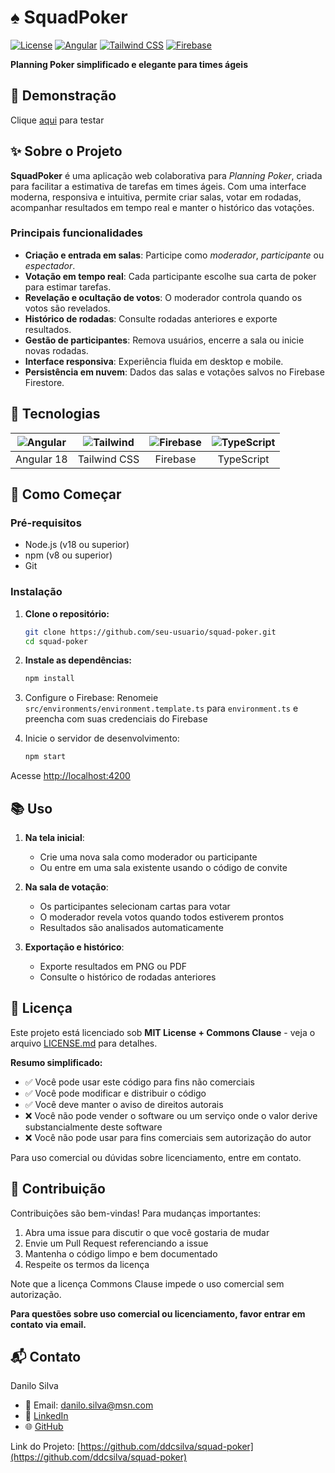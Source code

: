 # ♠️ SquadPoker

[![License](https://img.shields.io/badge/license-MIT%20%2B%20Commons%20Clause-blue)](LICENSE.md)
[![Angular](https://img.shields.io/badge/Angular-18-red)](https://angular.dev)
[![Tailwind CSS](https://img.shields.io/badge/Tailwind-3.4-38B2AC)](https://tailwindcss.com)
[![Firebase](https://img.shields.io/badge/Firebase-Realtime-FFA611)](https://firebase.google.com)

**Planning Poker simplificado e elegante para times ágeis**

## 🚀 Demonstração

Clique [aqui](https://squad-poker.web.app/) para testar

## ✨ Sobre o Projeto

**SquadPoker** é uma aplicação web colaborativa para _Planning Poker_, criada para facilitar a estimativa de tarefas em times ágeis. Com uma interface moderna, responsiva e intuitiva, permite criar salas, votar em rodadas, acompanhar resultados em tempo real e manter o histórico das votações.

### Principais funcionalidades

- **Criação e entrada em salas**: Participe como _moderador_, _participante_ ou _espectador_.
- **Votação em tempo real**: Cada participante escolhe sua carta de poker para estimar tarefas.
- **Revelação e ocultação de votos**: O moderador controla quando os votos são revelados.
- **Histórico de rodadas**: Consulte rodadas anteriores e exporte resultados.
- **Gestão de participantes**: Remova usuários, encerre a sala ou inicie novas rodadas.
- **Interface responsiva**: Experiência fluida em desktop e mobile.
- **Persistência em nuvem**: Dados das salas e votações salvos no Firebase Firestore.

## 🔧 Tecnologias

| ![Angular](https://skillicons.dev/icons?i=angular) | ![Tailwind](https://skillicons.dev/icons?i=tailwind) | ![Firebase](https://skillicons.dev/icons?i=firebase) | ![TypeScript](https://skillicons.dev/icons?i=typescript) |
|:--:|:--:|:--:|:--:|
| Angular 18 | Tailwind CSS | Firebase | TypeScript |

## 🚀 Como Começar

### Pré-requisitos

- Node.js (v18 ou superior)
- npm (v8 ou superior)
- Git

### Instalação

1. **Clone o repositório:**

   ```bash
   git clone https://github.com/seu-usuario/squad-poker.git
   cd squad-poker
   ```

2. **Instale as dependências:**

   ```bash
   npm install
   ```

3. Configure o Firebase:
Renomeie `src/environments/environment.template.ts` para `environment.ts` e preencha com suas credenciais do Firebase

4. Inicie o servidor de desenvolvimento:

   ```bash
   npm start
   ```

Acesse <http://localhost:4200>

## 📚 Uso

1. **Na tela inicial**:
   - Crie uma nova sala como moderador ou participante
   - Ou entre em uma sala existente usando o código de convite

2. **Na sala de votação**:
   - Os participantes selecionam cartas para votar
   - O moderador revela votos quando todos estiverem prontos
   - Resultados são analisados automaticamente

3. **Exportação e histórico**:
   - Exporte resultados em PNG ou PDF
   - Consulte o histórico de rodadas anteriores

## 📄 Licença

Este projeto está licenciado sob **MIT License + Commons Clause** - veja o arquivo [LICENSE.md](LICENSE.md) para detalhes.

**Resumo simplificado:**

- ✅ Você pode usar este código para fins não comerciais
- ✅ Você pode modificar e distribuir o código
- ✅ Você deve manter o aviso de direitos autorais
- ❌ Você não pode vender o software ou um serviço onde o valor derive substancialmente deste software
- ❌ Você não pode usar para fins comerciais sem autorização do autor

Para uso comercial ou dúvidas sobre licenciamento, entre em contato.

## 👥 Contribuição

Contribuições são bem-vindas! Para mudanças importantes:

1. Abra uma issue para discutir o que você gostaria de mudar
2. Envie um Pull Request referenciando a issue
3. Mantenha o código limpo e bem documentado
4. Respeite os termos da licença

Note que a licença Commons Clause impede o uso comercial sem autorização.

**Para questões sobre uso comercial ou licenciamento, favor entrar em contato via email.**

## 📬 Contato

Danilo Silva

- 📧 Email: [danilo.silva@msn.com](mailto://danilo.silva@msn.com)
- 💼 [LinkedIn](https://www.linkedin.com/in/ddcsilva/)
- 🌐 [GitHub](https://github.com/ddcsilva)

Link do Projeto: [https://github.com/ddcsilva/squad-poker](https://github.com/ddcsilva/squad-poker)
